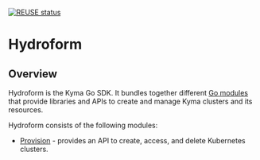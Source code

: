 [![REUSE status](https://api.reuse.software/badge/github.com/kyma-project/hydroform)](https://api.reuse.software/info/github.com/kyma-project/hydroform)

# Hydroform

## Overview

Hydroform is the Kyma Go SDK. It bundles together different [Go modules](https://golang.org/ref/mod) that provide libraries and APIs to create and manage Kyma clusters and its resources.

Hydroform consists of the following modules:

- [Provision](./provision) - provides an API to create, access, and delete Kubernetes clusters.